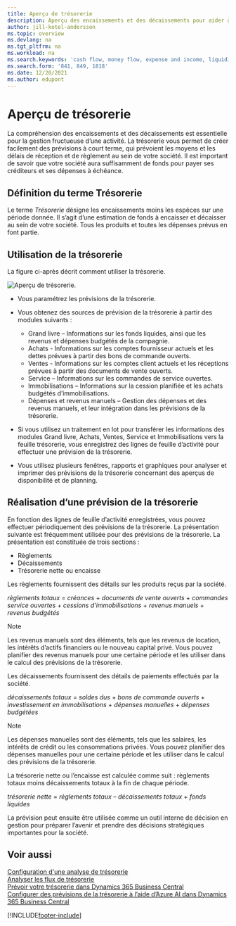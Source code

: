 ```yaml
---
title: Aperçu de trésorerie
description: Aperçu des encaissements et des décaissements pour aider à prévoir les montants à recevoir et à payer.
author: jill-kotel-andersson
ms.topic: overview
ms.devlang: na
ms.tgt_pltfrm: na
ms.workload: na
ms.search.keywords: 'cash flow, money flow, expense and income, liquidity, cash receipts minus cash payments'
ms.search.form: '841, 849, 1818'
ms.date: 12/20/2021
ms.author: edupont
---
```


# Aperçu de trésorerie

La compréhension des encaissements et des décaissements est essentielle pour la gestion fructueuse d’une activité. La trésorerie vous permet de créer facilement des prévisions à court terme, qui prévoient les moyens et les délais de réception et de règlement au sein de votre société. Il est important de savoir que votre société aura suffisamment de fonds pour payer ses créditeurs et ses dépenses à échéance.

## Définition du terme Trésorerie

Le terme *Trésorerie* désigne les encaissements moins les espèces sur une période donnée. Il s’agit d’une estimation de fonds à encaisser et décaisser au sein de votre société. Tous les produits et toutes les dépenses prévus en font partie.

## Utilisation de la trésorerie

La figure ci-après décrit comment utiliser la trésorerie.

![Aperçu de trésorerie.](media/finance_cash_flow_overview.png "Aperçu de trésorerie")

- Vous paramétrez les prévisions de la trésorerie.  

- Vous obtenez des sources de prévision de la trésorerie à partir des modules suivants :  

  - Grand livre – Informations sur les fonds liquides, ainsi que les revenus et dépenses budgétés de la compagnie.  
  - Achats - Informations sur les comptes fournisseur actuels et les dettes prévues à partir des bons de commande ouverts.  
  - Ventes - Informations sur les comptes client actuels et les réceptions prévues à partir des documents de vente ouverts.  
  - Service – Informations sur les commandes de service ouvertes.  
  - Immobilisations – Informations sur la cession planifiée et les achats budgétés d’immobilisations.  
  - Dépenses et revenus manuels – Gestion des dépenses et des revenus manuels, et leur intégration dans les prévisions de la trésorerie.  
- Si vous utilisez un traitement en lot pour transférer les informations des modules Grand livre, Achats, Ventes, Service et Immobilisations vers la feuille trésorerie, vous enregistrez des lignes de feuille d’activité pour effectuer une prévision de la trésorerie.  
- Vous utilisez plusieurs fenêtres, rapports et graphiques pour analyser et imprimer des prévisions de la trésorerie concernant des aperçus de disponibilité et de planning.  

## Réalisation d’une prévision de la trésorerie

En fonction des lignes de feuille d’activité enregistrées, vous pouvez effectuer périodiquement des prévisions de la trésorerie. La présentation suivante est fréquemment utilisée pour des prévisions de la trésorerie. La présentation est constituée de trois sections :

- Règlements  
- Décaissements  
- Trésorerie nette ou encaisse  

Les règlements fournissent des détails sur les produits reçus par la société.

*règlements totaux* = *créances* + *documents de vente ouverts* + *commandes service ouvertes* + *cessions d’immobilisations* + *revenus manuels* + *revenus budgétés*

> [!NOTE]
> Les revenus manuels sont des éléments, tels que les revenus de location, les intérêts d’actifs financiers ou le nouveau capital privé. Vous pouvez planifier des revenus manuels pour une certaine période et les utiliser dans le calcul des prévisions de la trésorerie.

Les décaissements fournissent des détails de paiements effectués par la société.

*décaissements totaux* = *soldes dus* + *bons de commande ouverts* + *investissement en immobilisations* + *dépenses manuelles* + *dépenses budgétées*

> [!NOTE]
> Les dépenses manuelles sont des éléments, tels que les salaires, les intérêts de crédit ou les consommations privées. Vous pouvez planifier des dépenses manuelles pour une certaine période et les utiliser dans le calcul des prévisions de la trésorerie.

La trésorerie nette ou l’encaisse est calculée comme suit : règlements totaux moins décaissements totaux à la fin de chaque période.

*trésorerie nette* = *règlements totaux* – *décaissements totaux* + *fonds liquides*

La prévision peut ensuite être utilisée comme un outil interne de décision en gestion pour préparer l’avenir et prendre des décisions stratégiques importantes pour la société.

## Voir aussi

[Configuration d'une analyse de trésorerie](finance-setup-cash-flow-analyses.md)  
[Analyser les flux de trésorerie](finance-analyze-cash-flow.md)  
[Prévoir votre trésorerie dans Dynamics 365 Business Central](/training/modules/forecast-cash-flow-dynamics-365-business-central/index)  
[Configurer des prévisions de la trésorerie à l’aide d’Azure AI dans Dynamics 365 Business Central](/training/modules/setup-cash-flow-forecasts/)  

[!INCLUDE[footer-include](includes/footer-banner.md)]
